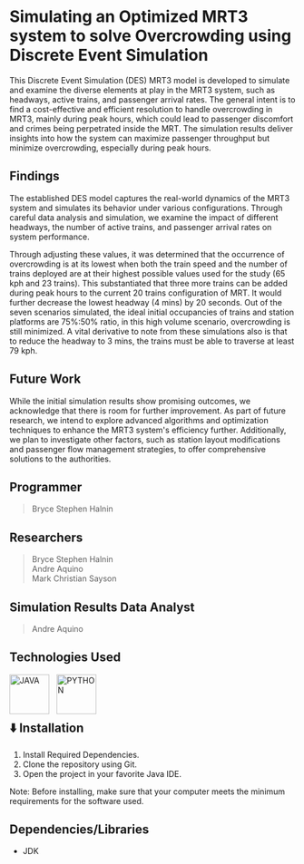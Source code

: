 # Simulating an Optimized MRT3 system to solve Overcrowding using Discrete Event Simulation

This Discrete Event Simulation (DES) MRT3 model is developed to simulate and examine the diverse elements at play in the MRT3 system, such as headways, active trains, and passenger arrival rates. The general intent is to find a cost-effective and efficient resolution to handle overcrowding in MRT3, mainly during peak hours, which could lead to passenger discomfort and crimes being perpetrated inside the MRT. The simulation results deliver insights into how the system can maximize passenger throughput but minimize overcrowding, especially during peak hours. 

## Findings
The established DES model captures the real-world dynamics of the MRT3 system and simulates its behavior under various configurations. Through careful data analysis and simulation, we examine the impact of different headways, the number of active trains, and passenger arrival rates on system performance.

Through adjusting these values, it was determined that the occurrence of overcrowding is at its lowest when both the train speed and the number of trains deployed are at their highest possible values used for the study (65 kph and 23 trains). This substantiated that three more trains can be added during peak hours to the current 20 trains configuration of MRT. It would further decrease the lowest headway (4 mins) by 20 seconds. Out of the seven scenarios simulated, the ideal initial occupancies of trains and station platforms are 75%:50% ratio, in this high volume scenario, overcrowding is still minimized. A vital derivative to note from these simulations also is that to reduce the headway to 3 mins, the trains must be able to traverse at least 79 kph.

## Future Work
While the initial simulation results show promising outcomes, we acknowledge that there is room for further improvement. As part of future research, we intend to explore advanced algorithms and optimization techniques to enhance the MRT3 system's efficiency further. Additionally, we plan to investigate other factors, such as station layout modifications and passenger flow management strategies, to offer comprehensive solutions to the authorities.

## Programmer
> Bryce Stephen Halnin <br>

## Researchers
> Bryce Stephen Halnin <br>
> Andre Aquino <br>
> Mark Christian Sayson <br>

## Simulation Results Data Analyst
> Andre Aquino <br>

## Technologies Used
<img align="left" alt="JAVA" width="70px" style="padding-right:10px;" src="https://cdn.jsdelivr.net/gh/devicons/devicon/icons/java/java-original.svg"/>
<img align="left" alt="PYTHON" width="70px" style="padding-right:10px;" src="https://cdn.jsdelivr.net/gh/devicons/devicon/icons/python/python-original.svg"/>
<br><br><br>

## ⬇️ Installation

1. Install Required Dependencies.
2. Clone the repository using Git.
3. Open the project in your favorite Java IDE.

Note: Before installing, make sure that your computer meets the minimum requirements for the software used. <br>

## Dependencies/Libraries
* JDK

